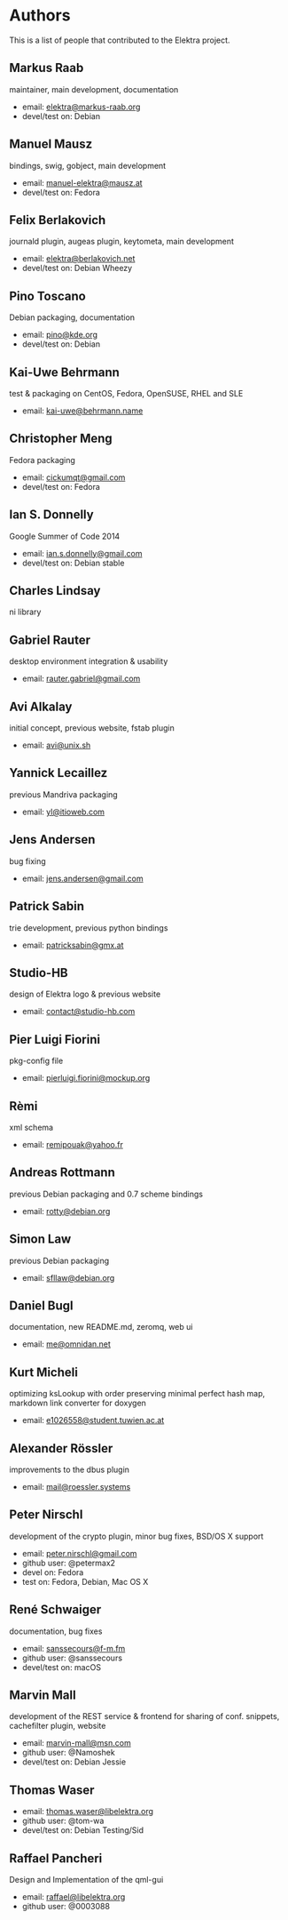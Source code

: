 # Authors #

This is a list of people that contributed to the Elektra project.


## Markus Raab ##

maintainer, main development, documentation

- email: elektra@markus-raab.org
- devel/test on: Debian


## Manuel Mausz ##

bindings, swig, gobject, main development

- email: manuel-elektra@mausz.at
- devel/test on: Fedora


## Felix Berlakovich ##

journald plugin, augeas plugin, keytometa, main development

- email: elektra@berlakovich.net
- devel/test on: Debian Wheezy


## Pino Toscano ##

Debian packaging, documentation

- email: pino@kde.org
- devel/test on: Debian


## Kai-Uwe Behrmann ##

test & packaging on CentOS, Fedora, OpenSUSE, RHEL and SLE

- email: kai-uwe@behrmann.name


## Christopher Meng ##

Fedora packaging

- email: cickumqt@gmail.com
- devel/test on: Fedora


## Ian S. Donnelly ##

Google Summer of Code 2014

- email: ian.s.donnelly@gmail.com
- devel/test on: Debian stable


## Charles Lindsay ##

ni library


## Gabriel Rauter ##

desktop environment integration & usability

- email: rauter.gabriel@gmail.com


## Avi Alkalay ##

initial concept, previous website, fstab plugin

- email: avi@unix.sh


## Yannick Lecaillez ##

previous Mandriva packaging

- email: yl@itioweb.com


## Jens Andersen ##

bug fixing

- email: jens.andersen@gmail.com


## Patrick Sabin ##

trie development, previous python bindings

- email: patricksabin@gmx.at


## Studio-HB ##

design of Elektra logo & previous website

- email: contact@studio-hb.com


## Pier Luigi Fiorini ##

pkg-config file

- email: pierluigi.fiorini@mockup.org


## Rèmi ##

xml schema

- email: remipouak@yahoo.fr


## Andreas Rottmann ##

previous Debian packaging and 0.7 scheme bindings

- email: rotty@debian.org


## Simon Law ##

previous Debian packaging

- email: sfllaw@debian.org


## Daniel Bugl ##

documentation, new README.md, zeromq, web ui

- email: me@omnidan.net


## Kurt Micheli ##

optimizing ksLookup with order preserving minimal perfect hash map, markdown link converter for doxygen

- email: e1026558@student.tuwien.ac.at


## Alexander Rössler ##

improvements to the dbus plugin

- email: mail@roessler.systems


## Peter Nirschl ##

development of the crypto plugin, minor bug fixes, BSD/OS X support

- email: peter.nirschl@gmail.com
- github user: @petermax2
- devel on: Fedora
- test on: Fedora, Debian, Mac OS X


## René Schwaiger ##

documentation, bug fixes

- email: sanssecours@f-m.fm
- github user: @sanssecours
- devel/test on: macOS


## Marvin Mall ##

development of the REST service & frontend for sharing of conf. snippets, cachefilter plugin, website

- email: marvin-mall@msn.com
- github user: @Namoshek
- devel/test on: Debian Jessie


## Thomas Waser ##

- email: thomas.waser@libelektra.org
- github user: @tom-wa
- devel/test on: Debian Testing/Sid


## Raffael Pancheri ##

Design and Implementation of the qml-gui

- email: raffael@libelektra.org
- github user: @0003088
